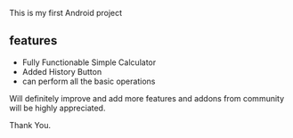 This is my first Android project

## features

* Fully Functionable Simple Calculator
* Added History Button
* can perform all the basic operations

Will definitely improve and add more features and addons from community will be highly appreciated.

Thank You.
